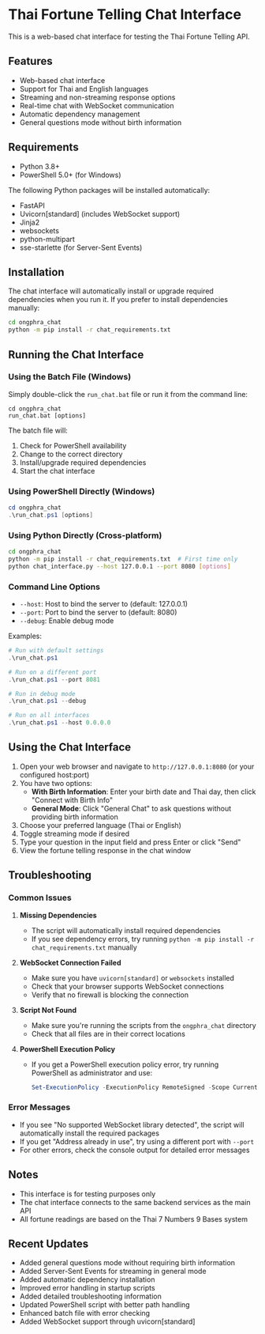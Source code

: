 # Thai Fortune Telling Chat Interface

This is a web-based chat interface for testing the Thai Fortune Telling API.

## Features

- Web-based chat interface
- Support for Thai and English languages
- Streaming and non-streaming response options
- Real-time chat with WebSocket communication
- Automatic dependency management
- General questions mode without birth information

## Requirements

- Python 3.8+
- PowerShell 5.0+ (for Windows)

The following Python packages will be installed automatically:
- FastAPI
- Uvicorn[standard] (includes WebSocket support)
- Jinja2
- websockets
- python-multipart
- sse-starlette (for Server-Sent Events)

## Installation

The chat interface will automatically install or upgrade required dependencies when you run it. If you prefer to install dependencies manually:

```bash
cd ongphra_chat
python -m pip install -r chat_requirements.txt
```

## Running the Chat Interface

### Using the Batch File (Windows)

Simply double-click the `run_chat.bat` file or run it from the command line:

```batch
cd ongphra_chat
run_chat.bat [options]
```

The batch file will:
1. Check for PowerShell availability
2. Change to the correct directory
3. Install/upgrade required dependencies
4. Start the chat interface

### Using PowerShell Directly (Windows)

```powershell
cd ongphra_chat
.\run_chat.ps1 [options]
```

### Using Python Directly (Cross-platform)

```bash
cd ongphra_chat
python -m pip install -r chat_requirements.txt  # First time only
python chat_interface.py --host 127.0.0.1 --port 8080 [options]
```

### Command Line Options

- `--host`: Host to bind the server to (default: 127.0.0.1)
- `--port`: Port to bind the server to (default: 8080)
- `--debug`: Enable debug mode

Examples:
```powershell
# Run with default settings
.\run_chat.ps1

# Run on a different port
.\run_chat.ps1 --port 8081

# Run in debug mode
.\run_chat.ps1 --debug

# Run on all interfaces
.\run_chat.ps1 --host 0.0.0.0
```

## Using the Chat Interface

1. Open your web browser and navigate to `http://127.0.0.1:8080` (or your configured host:port)
2. You have two options:
   - **With Birth Information**: Enter your birth date and Thai day, then click "Connect with Birth Info"
   - **General Mode**: Click "General Chat" to ask questions without providing birth information
3. Choose your preferred language (Thai or English)
4. Toggle streaming mode if desired
5. Type your question in the input field and press Enter or click "Send"
6. View the fortune telling response in the chat window

## Troubleshooting

### Common Issues

1. **Missing Dependencies**
   - The script will automatically install required dependencies
   - If you see dependency errors, try running `python -m pip install -r chat_requirements.txt` manually

2. **WebSocket Connection Failed**
   - Make sure you have `uvicorn[standard]` or `websockets` installed
   - Check that your browser supports WebSocket connections
   - Verify that no firewall is blocking the connection

3. **Script Not Found**
   - Make sure you're running the scripts from the `ongphra_chat` directory
   - Check that all files are in their correct locations

4. **PowerShell Execution Policy**
   - If you get a PowerShell execution policy error, try running PowerShell as administrator and use:
     ```powershell
     Set-ExecutionPolicy -ExecutionPolicy RemoteSigned -Scope CurrentUser
     ```

### Error Messages

- If you see "No supported WebSocket library detected", the script will automatically install the required packages
- If you get "Address already in use", try using a different port with `--port`
- For other errors, check the console output for detailed error messages

## Notes

- This interface is for testing purposes only
- The chat interface connects to the same backend services as the main API
- All fortune readings are based on the Thai 7 Numbers 9 Bases system

## Recent Updates

- Added general questions mode without requiring birth information
- Added Server-Sent Events for streaming in general mode
- Added automatic dependency installation
- Improved error handling in startup scripts
- Added detailed troubleshooting information
- Updated PowerShell script with better path handling
- Enhanced batch file with error checking
- Added WebSocket support through uvicorn[standard] 